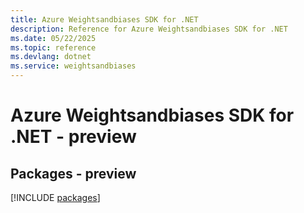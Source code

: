 ```yaml
---
title: Azure Weightsandbiases SDK for .NET
description: Reference for Azure Weightsandbiases SDK for .NET
ms.date: 05/22/2025
ms.topic: reference
ms.devlang: dotnet
ms.service: weightsandbiases
---
```

# Azure Weightsandbiases SDK for .NET - preview
## Packages - preview
[!INCLUDE [packages](weightsandbiases-index.md)]